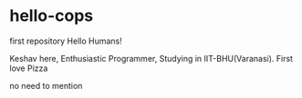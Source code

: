 # hello-cops
first repository
Hello Humans!

Keshav here, Enthusiastic Programmer, Studying in IIT-BHU(Varanasi). First love Pizza

no need to mention
